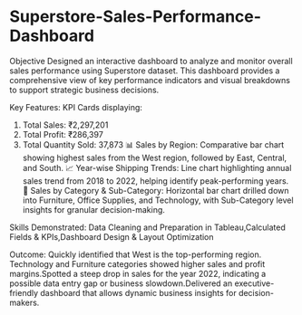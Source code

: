 # Superstore-Sales-Performance-Dashboard

Objective
Designed an interactive dashboard to analyze and monitor overall sales performance using Superstore dataset. This dashboard provides a comprehensive view of key performance indicators and visual breakdowns to support strategic business decisions.

Key Features:
KPI Cards displaying:
1.	Total Sales: ₹2,297,201
2.	Total Profit: ₹286,397
3.	Total Quantity Sold: 37,873
📊 Sales by Region:
Comparative bar chart showing highest sales from the West region, followed by East, Central, and South.
📈 Year-wise Shipping Trends:
Line chart highlighting annual sales trend from 2018 to 2022, helping identify peak-performing years.
🧩 Sales by Category & Sub-Category:
Horizontal bar chart drilled down into Furniture, Office Supplies, and Technology, with Sub-Category level insights for granular decision-making.

Skills Demonstrated:
Data Cleaning and Preparation in Tableau,Calculated Fields & KPIs,Dashboard Design & Layout Optimization

Outcome:
Quickly identified that West is the top-performing region. Technology and Furniture categories showed higher sales and profit margins.Spotted a steep drop in sales for the year 2022, indicating a possible data entry gap or business slowdown.Delivered an executive-friendly dashboard that allows dynamic business insights for decision-makers.
